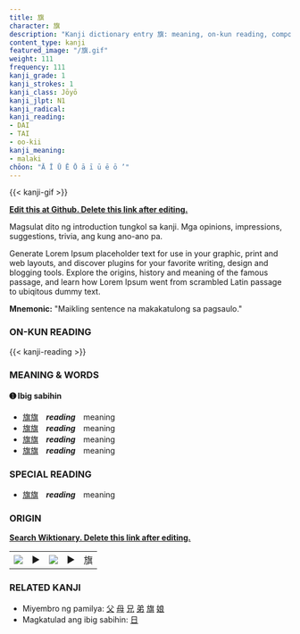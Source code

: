 ```yaml
---
title: 旗
character: 旗
description: "Kanji dictionary entry 旗: meaning, on-kun reading, compounds, origin, related kanji"
content_type: kanji
featured_image: "/旗.gif"
weight: 111
frequency: 111
kanji_grade: 1
kanji_strokes: 1
kanji_class: Jōyō
kanji_jlpt: N1
kanji_radical: 
kanji_reading: 
- DAI
- TAI
- oo-kii
kanji_meaning:
- malaki
chōon: "Ā Ī Ū Ē Ō ā ī ū ē ō ’"
---
```

[//]: # (Don't edit the line below. Kanji animated GIF code is automatically generated.)
{{< kanji-gif >}}

[//]: # (Edit below this line.)

**[Edit this at Github. Delete this link after editing.](https://github.com/tim0g/tim/tree/main/content/kanji/旗/index.md)**

Magsulat dito ng introduction tungkol sa kanji. Mga opinions, impressions, suggestions, trivia, ang kung ano-ano pa.

Generate Lorem Ipsum placeholder text for use in your graphic, print and web layouts, and discover plugins for your favorite writing, design and blogging tools. Explore the origins, history and meaning of the famous passage, and learn how Lorem Ipsum went from scrambled Latin passage to ubiqitous dummy text.
 
**Mnemonic:** "Maikling sentence na makakatulong sa pagsaulo."

### ON-KUN READING

[//]: # (Don't edit the line below. ON-KUN READING code is automatically generated.)
{{< kanji-reading >}}

### MEANING & WORDS

#### ➊ **Ibig sabihin**
  - [旗](../旗)[旗](../旗)　***reading***　meaning
  - [旗](../旗)[旗](../旗)　***reading***　meaning
  - [旗](../旗)[旗](../旗)　***reading***　meaning
  - [旗](../旗)[旗](../旗)　***reading***　meaning

### SPECIAL READING
  - [旗](../旗)[旗](../旗)　***reading***　meaning

### ORIGIN

**[Search Wiktionary. Delete this link after editing.](https://wiktionary.org/wiki/旗)**
<table class="kanji-table"><tr><td>
<img src="60px-旗-bronze.svg.png">
</td><td>▶</td><td>
<img src="60px-旗-oracle.svg.png">
</td><td>▶</td>
<td class="kanji-origin">旗</td>
</tr></table>

### RELATED KANJI
- Miyembro ng pamilya: [父](../父) [母](../母) [兄](../兄) [弟](../弟) [旗](../旗) [娘](../娘)
- Magkatulad ang ibig sabihin: [日](../日)
